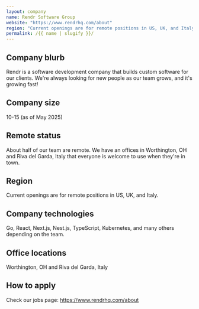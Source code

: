 ```yaml
---
layout: company
name: Rendr Software Group
website: "https://www.rendrhq.com/about"
region: "Current openings are for remote positions in US, UK, and Italy."
permalink: /{{ name | slugify }}/
---
```


## Company blurb

Rendr is a software development company that builds custom software for our clients. We're always looking for new people as our team grows, and it's growing fast!

## Company size

10-15 (as of May 2025)

## Remote status

About half of our team are remote. We have an offices in Worthington, OH and Riva del Garda, Italy that everyone is welcome to use when they're in town.

## Region

Current openings are for remote positions in US, UK, and Italy.

## Company technologies

Go, React, Next.js, Nest.js, TypeScript, Kubernetes, and many others depending on the team.

## Office locations

Worthington, OH and Riva del Garda, Italy

## How to apply

Check our jobs page: https://www.rendrhq.com/about